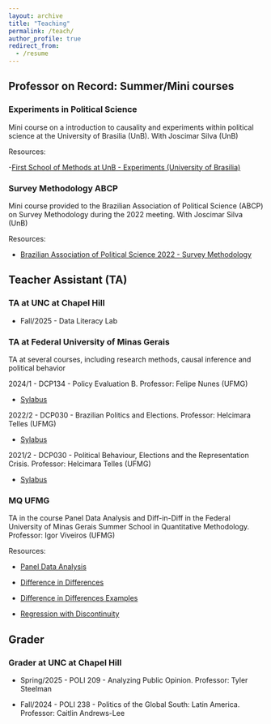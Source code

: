 ```yaml
---
layout: archive
title: "Teaching"
permalink: /teach/
author_profile: true
redirect_from:
  - /resume
---
```


## Professor on Record: Summer/Mini courses

### Experiments in Political Science

Mini course on a introduction to causality and experiments within political science at the University of Brasilia (UnB). With Joscimar Silva (UnB)

Resources:

-[First School of Methods at UnB - Experiments (University of Brasilia)](https://sigaa.unb.br/sigaa/public/departamento/extensao.jsf)

### Survey Methodology ABCP

Mini course provided to the Brazilian Association of Political Science (ABCP) on Survey Methodology during the 2022 meeting. With Joscimar Silva (UnB)

Resources:

- [Brazilian Association of Political Science 2022 - Survey Methodology](https://cienciapolitica.org.br/web/pt-br/eventos/13deg-encontro-abcp/minicursos/mc-4/introducao-metodologia-survey)


## Teacher Assistant (TA)

### TA at UNC at Chapel Hill

- Fall/2025 - Data Literacy Lab

### TA at Federal University of Minas Gerais

TA at several courses, including research methods, causal inference and political behavior

2024/1 - DCP134 - Policy Evaluation B. Professor: Felipe Nunes (UFMG) 

- [Sylabus](https://drive.google.com/file/d/1SefC693Z9tgfwezYK_Uc2VZOFcFYptMJ/view?usp=sharing)

2022/2 - DCP030 - Brazilian Politics and Elections. Professor: Helcimara Telles (UFMG) 

- [Sylabus](https://drive.google.com/file/d/1SefC693Z9tgfwezYK_Uc2VZOFcFYptMJ/view?usp=sharing)

2021/2 - DCP030 - Political Behaviour, Elections and the Representation Crisis. Professor: Helcimara Telles (UFMG)

- [Sylabus](https://drive.google.com/file/d/1uMmjy27aQnV1pN4-hZRdWC7vSibPCz1C/view?usp=sharing)

### MQ UFMG

TA in the course Panel Data Analysis and  Diff-in-Diff in the Federal University of Minas Gerais Summer School in Quantitative Methodology. Professor: Igor Viveiros (UFMG) 

Resources:

- [Panel Data Analysis](https://rpubs.com/igorviveiros/painel)

- [Difference in Differences](https://rpubs.com/igorviveiros/did)

- [Difference in Differences Examples](https://rpubs.com/igorviveiros/exemplos-did)

- [Regression with Discontinuity](https://rpubs.com/igorviveiros/1070845)

## Grader

### Grader at UNC at Chapel Hill

- Spring/2025 - POLI 209 - Analyzing Public Opinion. Professor: Tyler Steelman

- Fall/2024 - POLI 238 - Politics of the Global South: Latin America. Professor: Caitlin Andrews-Lee
